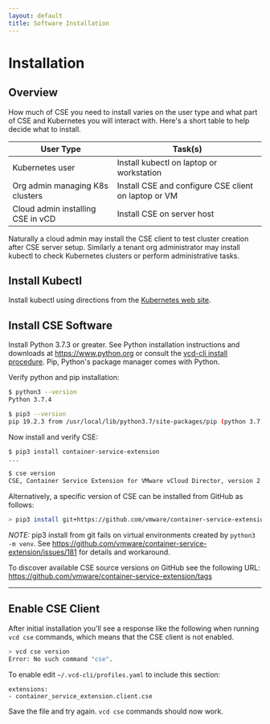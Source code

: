 ```yaml
---
layout: default
title: Software Installation
---
```

# Installation

<a name="overview"></a>
## Overview

How much of CSE you need to install varies on the user type and what part
of CSE and Kubernetes you will interact with.  Here's a short table
to help decide what to install.

| User Type | Task(s)
|-----------|--------
| Kubernetes user | Install kubectl on laptop or workstation
| Org admin managing K8s clusters | Install CSE and configure CSE client on laptop or VM
| Cloud admin installing CSE in vCD | Install CSE on server host

Naturally a cloud admin may install the CSE client to test cluster
creation after CSE server setup. Similarly a tenant org administrator
may install kubectl to check Kubernetes clusters or perform
administrative tasks.

<a name="kubectl"></a>
## Install Kubectl

Install kubectl using directions from the [Kubernetes web site](https://kubernetes.io/docs/tasks/tools/install-kubectl/).

<a name="gettingcse"></a>
## Install CSE Software

Install Python 3.7.3 or greater. See Python installation instructions and
downloads at <https://www.python.org> or consult the [vcd-cli install
procedure](https://vmware.github.io/vcd-cli/install.html).  Pip, Python's
package manager comes with Python.

Verify python and pip installation:
```sh
$ python3 --version
Python 3.7.4

$ pip3 --version
pip 19.2.3 from /usr/local/lib/python3.7/site-packages/pip (python 3.7)
```

Now install and verify CSE:
```sh
$ pip3 install container-service-extension
...

$ cse version
CSE, Container Service Extension for VMware vCloud Director, version 2.5.0
```

Alternatively, a specific version of CSE can be installed from GitHub as
follows:
```sh
> pip3 install git+https://github.com/vmware/container-service-extension.git@1.2.4
```
*NOTE:* pip3 install from git fails on virtual environments created by
`python3 -m venv`.  See <https://github.com/vmware/container-service-extension/issues/181> for details and workaround.

To discover available CSE source versions on GitHub see the following URL:
<https://github.com/vmware/container-service-extension/tags>

---
<a name="csevcdcli"></a>
## Enable CSE Client

After initial installation you'll see a response like the following
when running `vcd cse` commands, which means that the CSE client
is not enabled.
```sh
> vcd cse version
Error: No such command "cse".
```
To enable edit `~/.vcd-cli/profiles.yaml` to include this section:
```
extensions:
- container_service_extension.client.cse
```
Save the file and try again. `vcd cse` commands should now work.
